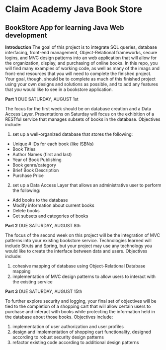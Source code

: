 # Claim Academy Java Book Store

BookStore App for learning Java Web development
---

**Introduction**
The goal of this project is to integrate SQL queries, database interfacing, front-end management, Object-Relational frameworks, secure logins, and MVC design patterns into an web application that will allow for the organization, display, and purchasing of online books. In this repo, you will find many examples of working code, as well as many of the imags and front-end resources that you will need to complete the finished project. Your goal, though, should be to complete as much of this finished project using your own designs and solutions as possible, and to add any features that *you* would like to see in a bookstore application.

**Part 1**
DUE SATURDAY, AUGUST 1st

The focus for the first week should be on database creation and a Data Access Layer. Presentations on Saturday will focus on the exhibition of a RESTful service that manages subsets of books in the database. Objectives include:

1) set up a well-organized database that stores the following: 
  + Unique # IDs for each book (like ISBNs)
  + Book Titles
  + Author Names (first and last)
  + Year of Book Publishing
  + Book genre/category
  + Brief Book Description
  + Purchase Price

2) set up a Data Access Layer that allows an administrative user to perform the following:
  + Add books to the database
  + Modify information about current books
  + Delete books
  + Get subsets and categories of books


**Part 2**
DUE SATURDAY, AUGUST 8th

The focus of the second week on this project will be the integration of MVC patterns into your existing bookstore service. Technologies learned will include Struts and Spring, but your project may use any technology you would like to create the interface between data and users. Objectives include:

1) cohesive mapping of database using Object-Relational Database mapping
2) implementation of MVC design patterns to allow users to interact with the existing service


**Part 3**
DUE SATURDAY, AUGUST 15th

To further explore security and logging, your final set of objectives will be tied to the completion of a shopping cart that will allow certain users to purchase and interact with books while protecting the information held in the database about those books. Objectives include:

1) implementation of user authorization and user profiles
2) design and implementation of shopping cart functionality, designed according to robust security design patterns
3) refactor existing code according to additional design patterns
